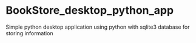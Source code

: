 # BookStore_desktop_python_app
Simple python desktop application using python with sqlite3 database for storing information
